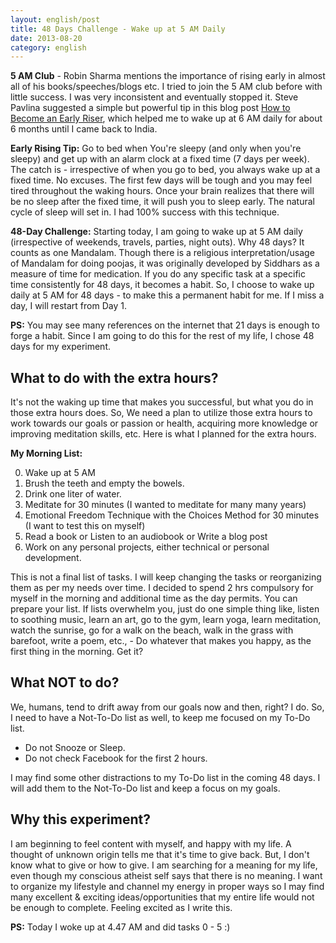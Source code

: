 ```yaml
---
layout: english/post
title: 48 Days Challenge - Wake up at 5 AM Daily
date: 2013-08-20
category: english
---
```


**5 AM Club** - Robin Sharma mentions the importance of rising early in almost all of his books/speeches/blogs etc. I tried to join the 5 AM club before with little success. I was very inconsistent and eventually stopped it. Steve Pavlina suggested a simple but powerful tip in this blog post [How to Become an Early Riser](http://www.stevepavlina.com/blog/2005/05/how-to-become-an-early-riser/), which helped me to wake up at 6 AM daily for about 6 months until I came back to India.

**Early Rising Tip:** Go to bed when You're sleepy (and only when you're sleepy) and get up with an alarm clock at a fixed time (7 days per week). The catch is - irrespective of when you go to bed, you always wake up at a fixed time. No excuses. The first few days will be tough and you may feel tired throughout the waking hours. Once your brain realizes that there will be no sleep after the fixed time, it will push you to sleep early. The natural cycle of sleep will set in. I had 100% success with this technique.

**48-Day Challenge:** Starting today, I am going to wake up at 5 AM daily (irrespective of weekends, travels, parties, night outs). Why 48 days? It counts as one Mandalam. Though there is a religious interpretation/usage of Mandalam for doing poojas, it was originally developed by Siddhars as a measure of time for medication. If you do any specific task at a specific time consistently for 48 days, it becomes a habit. So, I choose to wake up daily at 5 AM for 48 days - to make this a permanent habit for me. If I miss a day, I will restart from Day 1.

**PS:** You may see many references on the internet that 21 days is enough to forge a habit. Since I am going to do this for the rest of my life, I chose 48 days for my experiment.

## What to do with the extra hours?

It's not the waking up time that makes you successful, but what you do in those extra hours does. So, We need a plan to utilize those extra hours to work towards our goals or passion or health, acquiring more knowledge or improving meditation skills, etc. Here is what I planned for the extra hours.

**My Morning List:**

0. Wake up at 5 AM
1. Brush the teeth and empty the bowels.
2. Drink one liter of water.
3. Meditate for 30 minutes (I wanted to meditate for many many years)
4. Emotional Freedom Technique with the Choices Method for 30 minutes (I want to test this on myself)
5. Read a book or Listen to an audiobook or Write a blog post
6. Work on any personal projects, either technical or personal development.

This is not a final list of tasks. I will keep changing the tasks or reorganizing them as per my needs over time. I decided to spend 2 hrs compulsory for myself in the morning and additional time as the day permits. You can prepare your list. If lists overwhelm you, just do one simple thing like, listen to soothing music, learn an art, go to the gym, learn yoga, learn meditation, watch the sunrise, go for a walk on the beach, walk in the grass with barefoot, write a poem, etc., - Do whatever that makes you happy, as the first thing in the morning. Get it?

## What NOT to do?

We, humans, tend to drift away from our goals now and then, right? I do. So, I need to have a Not-To-Do list as well, to keep me focused on my To-Do list.

- Do not Snooze or Sleep.
- Do not check Facebook for the first 2 hours.

I may find some other distractions to my To-Do list in the coming 48 days. I will add them to the Not-To-Do list and keep a focus on my goals.

## Why this experiment?

I am beginning to feel content with myself, and happy with my life. A thought of unknown origin tells me that it's time to give back. But, I don't know what to give or how to give. I am searching for a meaning for my life, even though my conscious atheist self says that there is no meaning. I want to organize my lifestyle and channel my energy in proper ways so I may find many excellent & exciting ideas/opportunities that my entire life would not be enough to complete. Feeling excited as I write this.

**PS:** Today I woke up at 4.47 AM and did tasks 0 - 5 :)
